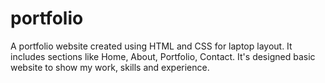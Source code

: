 # portfolio
A portfolio website created using HTML and CSS for laptop layout. It includes sections like Home, About, Portfolio, Contact. It's designed basic website to show my work, skills and experience.
